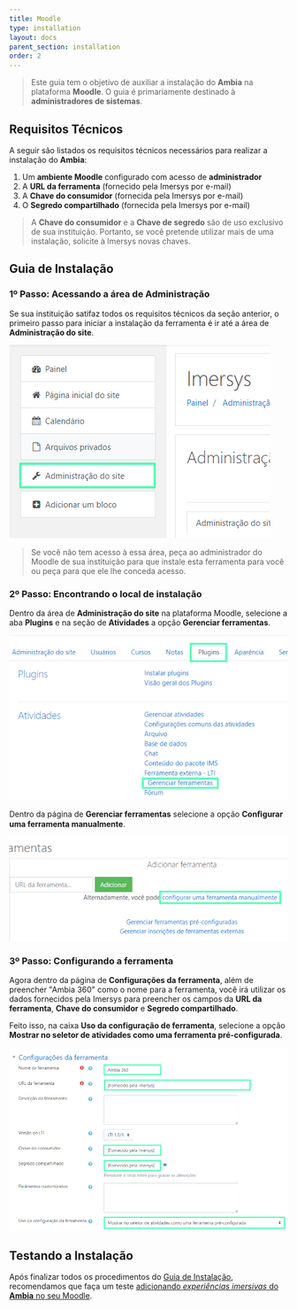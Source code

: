 ```yaml
---
title: Moodle
type: installation
layout: docs
parent_section: installation
order: 2
---
```


> Este guia tem o objetivo de auxiliar a instalação do **Ambia** na plataforma **Moodle**. O guia é primariamente destinado à **administradores de sistemas**.

## Requisitos Técnicos

A seguir são listados os requisitos técnicos necessários para realizar a instalação  do **Ambia**:

1. Um **ambiente Moodle** configurado com acesso de **administrador**
2. A **URL da ferramenta** (fornecido pela Imersys por e-mail)
3. A **Chave do consumidor** (fornecida pela Imersys por e-mail)
4. O **Segredo compartilhado** (fornecida pela Imersys por e-mail)

> A **Chave do consumidor** e a **Chave de segredo** são de uso exclusivo de sua instituição. Portanto, se você pretende utilizar mais de uma instalação, solicite à Imersys novas chaves.
>

## Guia de Instalação

### 1º Passo: Acessando a área de Administração

Se sua instituição satifaz todos os requisitos técnicos da seção anterior, o primeiro passo para iniciar a instalação da ferramenta é ir até a área de **Administração do site**.

![360&deg; Image Viewer](../images/Moodle-SS1.png)

> Se você não tem acesso à essa área, peça ao administrador do Moodle  de sua instituição para que instale esta ferramenta para você ou peça para que ele lhe conceda acesso.

<!--toc-->

### 2º Passo: Encontrando o local de instalação

Dentro da área de **Administração do site** na plataforma Moodle, selecione a aba **Plugins** e na seção de **Atividades** a opção **Gerenciar ferramentas**.

![360&deg; Image Viewer](../images/Moodle-SS2.png)

 Dentro da página de **Gerenciar ferramentas** selecione a opção **Conﬁgurar uma ferramenta manualmente**.

![360&deg; Image Viewer](../images/Moodle-SS3.png)

### 3º Passo: Configurando a ferramenta

Agora dentro da página de **Configurações da ferramenta**, além de preencher "Ambia 360" como o nome para a ferramenta, você irá utilizar os dados fornecidos pela Imersys para preencher os campos da **URL da ferramenta**, **Chave do consumidor** e **Segredo compartilhado**.

Feito isso, na caixa **Uso da configuração de ferramenta**, selecione a opção **Mostrar no seletor de atividades como uma ferramenta pré-configurada**.

![360&deg; Image Viewer](../images/Moodle-SS4.png)

## Testando a Instalação

[moodle-usage]: ./moodle-usage.md

Após finalizar todos os procedimentos do [Guia de Instalação](#guia-de-instalacao), recomendamos que faça um teste [adicionando *experiências imersivas* do **Ambia** no seu Moodle][moodle-usage].
